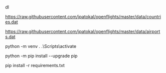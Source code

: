 

dl

https://raw.githubusercontent.com/jpatokal/openflights/master/data/countries.dat

https://raw.githubusercontent.com/jpatokal/openflights/master/data/airports.dat


python -m venv .
.\Scripts\activate


python -m pip install --upgrade pip

pip install -r requirements.txt

